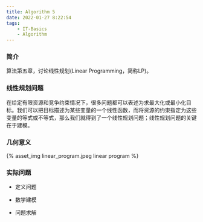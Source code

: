 ```yaml
---
title: Algorithm 5
date: 2022-01-27 8:22:54
tags: 
    - IT-Basics
    - Algorithm
---
```



### 简介
算法第五章，讨论线性规划(Linear Programming，简称LP)。

### 线性规划问题
在给定有限资源和竞争约束情况下，很多问题都可以表述为求最大化或最小化目标。我们可以把目标描述为某些变量的一个线性函数，而将资源的约束指定为这些变量的等式或不等式，那么我们就得到了一个线性规划问题；线性规划问题的关键在于建模。

### 几何意义
{% asset_img linear_program.jpeg linear program %}


### 实际问题
- 定义问题

- 数学建模

- 问题求解



















